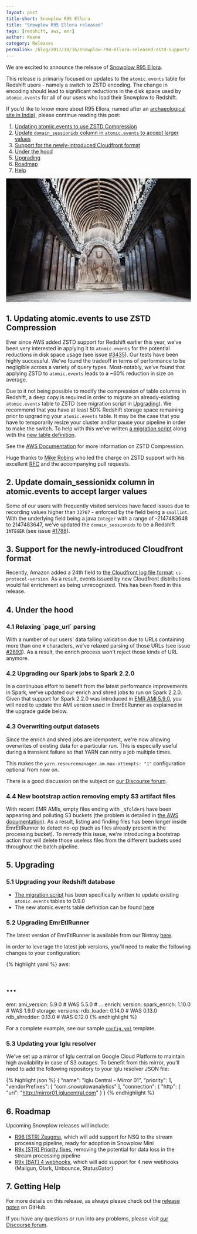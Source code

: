 ```yaml
---
layout: post
title-short: Snowplow R95 Ellora
title: "Snowplow R95 Ellora released"
tags: [redshift, aws, emr]
author: Keane
category: Releases
permalink: /blog/2017/10/16/snowplow-r94-ellora-released-zstd-support/
---
```


We are excited to announce the release of [Snowplow R95 Ellora][snowplow-release].

This release is primarily focused on updates to the `atomic.events` table for Redshift users -
namely a switch to ZSTD encoding. The change in encoding should lead to significant
reductions in the disk space used by `atomic.events` for all of our users who load their Snowplow to
Redshift.

If you’d like to know more about R95 Ellora, named after an [archaeological site in India][ellora]),
please continue reading this post:

<!--more-->

1. [Updating atomic.events to use ZSTD Compression](#zstd)
2. [Update `domain_sessionidx` column in `atomic.events` to accept larger values](#sessionidx)
3. [Support for the newly-introduced Cloudfront format](#cloudfront)
4. [Under the hood](#misc)
5. [Upgrading](#upgrading)
6. [Roadmap](#roadmap)
7. [Help](#help)

![Ellora][ellora-img]

<h2 id="zstd">1. Updating atomic.events to use ZSTD Compression</h2>

Ever since AWS added ZSTD support for Redshift earlier this year, we’ve been very interested in
applying it to `atomic.events` for the potential reductions in disk space usage
(see issue [#3435][i3435]). Our tests have been highly successful. We’ve found the tradeoff in terms
of performance to be negligible across a variety of query types. Most-notably, we’ve found that
applying ZSTD to `atomic.events` leads to a ~60% reduction in size on average.

Due to it not being possible to modify the compression of table columns in Redshift, a deep copy is
required in order to migrate an already-existing `atomic.events` table to ZSTD (see migration script
in [Upgrading](#upgrading)). We recommend that you have at least 50% Redshift storage space
remaining prior to upgrading your `atomic.events` table. It may be the case that you have
to temporarily resize your cluster and/or pause your pipeline in order to make the switch. To help
with this we’ve written [a migration script][migration-script] along with the
[new table definition][table-defintion].

See the [AWS Documentation][aws-zstd] for more information on ZSTD Compression.

Huge thanks to [Mike Robins][miike] who led the charge on ZSTD support with his excellent
[RFC][zstd-rfc] and the accompanying pull requests.

<h2 id="sessionidx">2. Update domain_sessionidx column in atomic.events to accept larger values</h2>

Some of our users with frequently visited services have faced issues due to recording values higher
than `32767` - enforced by the field being a `smallint`. With the underlying field being a java
`Integer` with a range of -2147483648 to 2147483647, we’ve updated the `domain_sessionidx` to be a
Redshift `INTEGER` (see issue [#1788][i1788]).

<h2 id="cloudfront">3. Support for the newly-introduced Cloudfront format</h2>

Recently, Amazon added a 24th field to [the Cloudfront log file format][cf-format]:
`cs-protocol-version`. As a result, events issued by new Cloudfront distributions would fail
enrichment as being unrecognized. This has been fixed in this release.

<h2 id="misc">4. Under the hood</h2>

<h3 id="url-parsing">4.1 Relaxing `page_url` parsing</h3>

With a number of our users' data failing validation due to URLs containing more than one `#`
characters, we’ve relaxed parsing of those URLs (see issue [#2893][i2893]). As a result, the enrich
process won't reject those kinds of URL anymore.

<h3 id="spark">4.2 Upgrading our Spark jobs to Spark 2.2.0</h3>

In a continuous effort to benefit from the latest performance improvements in Spark, we've updated
our enrich and shred jobs to run on Spark 2.2.0. Given that support for Spark 2.2.0 was introduced
in [EMR AMI 5.9.0][emr-ami], you will need to update the AMI version used in EmrEtlRunner as
explained in the upgrade guide below.

<h3 id="overwrite">4.3 Overwriting output datasets</h3>

Since the enrich and shred jobs are idempotent, we're now allowing overwrites of existing data for
a particular run. This is especially useful during a transient failure so that YARN can retry
a job multiple times.

This makes the `yarn.resourcemanager.am.max-attempts: "1"` configuration optional from now on.

There is a good discussion on the subject on [our Discourse forum][discourse-already-exists].

<h3 id="folder">4.4 New bootstrap action removing empty S3 artifact files</h3>

With recent EMR AMIs, empty files ending with `_$folder$` have been appearing and polluting S3
buckets (the problem is detailed in [the AWS documentation][folder-files]). As a result, listing
and finding files has been longer inside EmrEtlRunner to detect no-op (such as files already
present in the processing bucket). To remedy this issue, we're introducing a bootstrap action that
will delete those useless files from the different buckets used throughout the batch pipeline.

<h2 id="upgrading">5. Upgrading</h2>

<h3 id="redshift">5.1 Upgrading your Redshift database</h3>

- [The migration script][migration-script] has been specifically written to update existing
`atomic.events` tables to 0.9.0
- The new atomic.events table definition can be found [here][table-defintion]

<h3 id="emr">5.2 Upgrading EmrEtlRunner</h3>

The latest version of EmrEtlRunner is available from our Bintray [here][eer-dl].

In order to leverage the latest job versions, you'll need to make the following changes to your
configuration:

{% highlight yaml %}
aws:
  # ...
  emr:
    ami_version: 5.9.0        # WAS 5.5.0
    # ...
enrich:
  version:
    spark_enrich: 1.10.0      # WAS 1.9.0
storage:
  versions:
    rdb_loader: 0.14.0        # WAS 0.13.0
    rdb_shredder: 0.13.0      # WAS 0.12.0
{% endhighlight %}

For a complete example, see our sample [`config.yml`][config-yml] template.

<h3 id="resolver">5.3 Updating your Iglu resolver</h3>

We've set up a mirror of Iglu central on Google Cloud Platform to maintain high availability in
case of S3 outages. To benefit from this mirror, you'll need to add the following repository to your
Iglu resolver JSON file:

{% highlight json %}
{
  "name": "Iglu Central - Mirror 01",
  "priority": 1,
  "vendorPrefixes": [ "com.snowplowanalytics" ],
  "connection": {
  "http": {
    "uri": "http://mirror01.iglucentral.com"
  }
}
{% endhighlight %}

<h2 id="roadmap">6. Roadmap</h2>

Upcoming Snowplow releases will include:

* [R96 [STR] Zeugma][r96], which will add support for NSQ to the stream processing pipeline, ready
for adoption in Snowplow Mini
* [R9x [STR] Priority fixes][r9x-str-quality], removing the potential for data loss in the stream
processing pipeline
* [R9x [BAT] 4 webhooks][r9x-webhooks], which will add support for 4 new webhooks (Mailgun, Olark,
Unbounce, StatusGator)

<h2 id="help">7. Getting Help</h2>

For more details on this release, as always please check out the [release notes][snowplow-release]
on GitHub.

If you have any questions or run into any problems, please visit [our Discourse forum][discourse].

[snowplow-release]: https://github.com/snowplow/snowplow/releases/r95-ellora

[discourse]: http://discourse.snowplowanalytics.com/
[discourse-already-exists]: https://discourse.snowplowanalytics.com/t/shredded-bad-rows-output-directory-already-exists/1442

[ellora]: https://en.wikipedia.org/wiki/Ellora_Caves
[ellora-img]: /assets/img/blog/2017/10/ellora.jpg

[i3435]: https://github.com/snowplow/snowplow/issues/3435
[i1788]: https://github.com/snowplow/snowplow/issues/1788
[i2893]: https://github.com/snowplow/snowplow/issues/2893

[migration-script]: https://github.com/snowplow/snowplow/blob/master/4-storage/redshift-storage/sql/migrate_0.8.0_to_0.9.0.sql
[table-defintion]: https://github.com/snowplow/snowplow/blob/master/4-storage/redshift-storage/sql/atomic-def.sql

[eer-dl]: http://dl.bintray.com/snowplow/snowplow-generic/snowplow_emr_r95_ellora.zip
[config-yml]: https://github.com/snowplow/snowplow/blob/r90-lascaux/3-enrich/emr-etl-runner/config/config.yml.sample

[r96]: https://github.com/snowplow/snowplow/milestone/103
[r9x-webhooks]: https://github.com/snowplow/snowplow/milestone/129
[r9x-str-quality]: https://github.com/snowplow/snowplow/milestone/144

[miike]: https://github.com/miike
[zstd-rfc]: https://discourse.snowplowanalytics.com/t/make-big-data-small-again-with-redshift-zstd-compression/1280

[aws-zstd]: http://docs.aws.amazon.com/redshift/latest/dg/zstd-encoding.html
[emr-ami]: http://docs.aws.amazon.com/emr/latest/ReleaseGuide/emr-release-components.html
[folder-files]: https://aws.amazon.com/premiumsupport/knowledge-center/emr-s3-empty-files/
[cf-format]: http://docs.aws.amazon.com/AmazonCloudFront/latest/DeveloperGuide/AccessLogs.html#LogFileFormat
